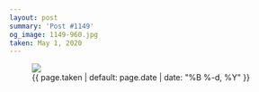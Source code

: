 ```yaml
---
layout: post
summary: 'Post #1149'
og_image: 1149-960.jpg
taken: May 1, 2020
---
```


<figure class="post">
<img sizes="(min-width: 700px) 50vw, calc(100vw - 2rem)" src="{{ site.assets_url }}/1149-480.jpg" srcset="{{ site.assets_url }}/1149-240.jpg 240w, {{ site.assets_url }}/1149-480.jpg 480w, {{ site.assets_url }}/1149-720.jpg 720w, {{ site.assets_url }}/1149-960.jpg 960w"/>
<figcaption>
<time>{{ page.taken | default: page.date | date: "%B %-d, %Y" }}</time>
</figcaption>
</figure>
